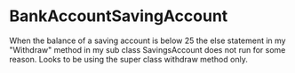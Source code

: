 # BankAccountSavingAccount
When the balance of a saving account is below 25 the else statement in my "Withdraw" method in my sub class SavingsAccount does not run for some reason. Looks to be using the super class withdraw method only.
